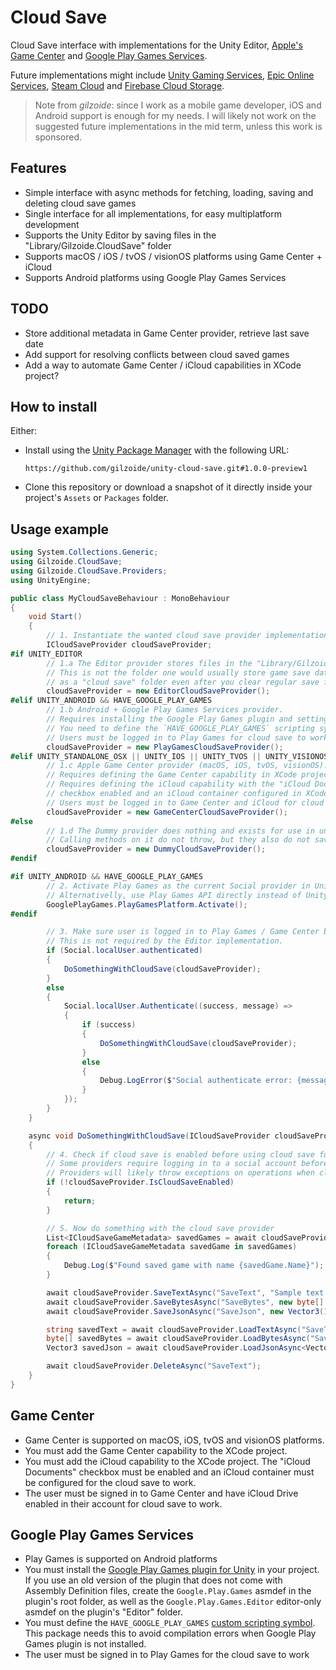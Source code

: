 # Cloud Save
Cloud Save interface with implementations for the Unity Editor, [Apple's Game Center](https://developer.apple.com/documentation/gamekit/saving-the-player-s-game-data-to-an-icloud-account) and [Google Play Games Services](https://developer.android.com/games/pgs/savedgames).

Future implementations might include [Unity Gaming Services](https://docs.unity.com/ugs/manual/cloud-save/manual), [Epic Online Services](https://dev.epicgames.com/docs/game-services/player-data-storage), [Steam Cloud](https://partner.steamgames.com/doc/features/cloud) and [Firebase Cloud Storage](https://firebase.google.com/docs/storage/unity/start).

> Note from *gilzoide*: since I work as a mobile game developer, iOS and Android support is enough for my needs.
> I will likely not work on the suggested future implementations in the mid term, unless this work is sponsored.


## Features
- Simple interface with async methods for fetching, loading, saving and deleting cloud save games
- Single interface for all implementations, for easy multiplatform development
- Supports the Unity Editor by saving files in the "Library/Gilzoide.CloudSave" folder
- Supports macOS / iOS / tvOS / visionOS platforms using Game Center + iCloud
- Supports Android platforms using Google Play Games Services


## TODO
- Store additional metadata in Game Center provider, retrieve last save date
- Add support for resolving conflicts between cloud saved games
- Add a way to automate Game Center / iCloud capabilities in XCode project?


## How to install
Either:
- Install using the [Unity Package Manager](https://docs.unity3d.com/Manual/upm-ui-giturl.html) with the following URL:
  ```
  https://github.com/gilzoide/unity-cloud-save.git#1.0.0-preview1
  ```
- Clone this repository or download a snapshot of it directly inside your project's `Assets` or `Packages` folder.


## Usage example
```cs
using System.Collections.Generic;
using Gilzoide.CloudSave;
using Gilzoide.CloudSave.Providers;
using UnityEngine;

public class MyCloudSaveBehaviour : MonoBehaviour
{
    void Start()
    {
        // 1. Instantiate the wanted cloud save provider implementation.
        ICloudSaveProvider cloudSaveProvider;
#if UNITY_EDITOR
        // 1.a The Editor provider stores files in the "Library/Gilzoide.CloudSave" folder.
        // This is not the folder one would usually store game save data, so it functions
        // as a "cloud save" folder even after you clear regular save files or PlayerPrefs.
        cloudSaveProvider = new EditorCloudSaveProvider();
#elif UNITY_ANDROID && HAVE_GOOGLE_PLAY_GAMES
        // 1.b Android + Google Play Games Services provider.
        // Requires installing the Google Play Games plugin and setting it up first.
        // You need to define the `HAVE_GOOGLE_PLAY_GAMES` scripting symbol on Android.
        // Users must be logged in to Play Games for cloud save to work.
        cloudSaveProvider = new PlayGamesCloudSaveProvider();
#elif UNITY_STANDALONE_OSX || UNITY_IOS || UNITY_TVOS || UNITY_VISIONOS
        // 1.c Apple Game Center provider (macOS, iOS, tvOS, visionOS).
        // Requires defining the Game Center capability in XCode project.
        // Requires defining the iCloud capability with the "iCloud Documents"
        // checkbox enabled and an iCloud container configured in XCode.
        // Users must be logged in to Game Center and iCloud for cloud save to work.
        cloudSaveProvider = new GameCenterCloudSaveProvider();
#else
        // 1.d The Dummy provider does nothing and exists for use in unsupported platforms.
        // Calling methods on it do not throw, but they also do not save anything.
        cloudSaveProvider = new DummyCloudSaveProvider();
#endif

#if UNITY_ANDROID && HAVE_GOOGLE_PLAY_GAMES
        // 2. Activate Play Games as the current Social provider in Unity.
        // Alternativelly, use Play Games API directly instead of UnityEngine.Social
        GooglePlayGames.PlayGamesPlatform.Activate();
#endif

        // 3. Make sure user is logged in to Play Games / Game Center before using cloud save.
        // This is not required by the Editor implementation.
        if (Social.localUser.authenticated)
        {
            DoSomethingWithCloudSave(cloudSaveProvider);
        }
        else
        {
            Social.localUser.Authenticate((success, message) =>
            {
                if (success)
                {
                    DoSomethingWithCloudSave(cloudSaveProvider);
                }
                else
                {
                    Debug.LogError($"Social authenticate error: {message}");
                }
            });
        }
    }

    async void DoSomethingWithCloudSave(ICloudSaveProvider cloudSaveProvider)
    {
        // 4. Check if cloud save is enabled before using cloud save functionality.
        // Some providers require logging in to a social account before using cloud save.
        // Providers will likely throw exceptions on operations when cloud save is not enabled.
        if (!cloudSaveProvider.IsCloudSaveEnabled)
        {
            return;
        }

        // 5. Now do something with the cloud save provider
        List<ICloudSaveGameMetadata> savedGames = await cloudSaveProvider.FetchAllAsync();
        foreach (ICloudSaveGameMetadata savedGame in savedGames)
        {
            Debug.Log($"Found saved game with name {savedGame.Name}");
        }

        await cloudSaveProvider.SaveTextAsync("SaveText", "Sample text data");
        await cloudSaveProvider.SaveBytesAsync("SaveBytes", new byte[] { 1, 2, 3, 4 });
        await cloudSaveProvider.SaveJsonAsync("SaveJson", new Vector3(1, 2, 3));

        string savedText = await cloudSaveProvider.LoadTextAsync("SaveText");
        byte[] savedBytes = await cloudSaveProvider.LoadBytesAsync("SaveBytes");
        Vector3 savedJson = await cloudSaveProvider.LoadJsonAsync<Vector3>("SaveJson");

        await cloudSaveProvider.DeleteAsync("SaveText");
    }
}
```


## Game Center
- Game Center is supported on macOS, iOS, tvOS and visionOS platforms.
- You must add the Game Center capability to the XCode project.
- You must add the iCloud capability to the XCode project.
  The "iCloud Documents" checkbox must be enabled and an iCloud container must be configured for the cloud save to work.
- The user must be signed in to Game Center and have iCloud Drive enabled in their account for cloud save to work.


## Google Play Games Services
- Play Games is supported on Android platforms
- You must install the [Google Play Games plugin for Unity](https://github.com/playgameservices/play-games-plugin-for-unity) in your project.
  If you use an old version of the plugin that does not come with Assembly Definition files, create the `Google.Play.Games` asmdef in the plugin's root folder, as well as the `Google.Play.Games.Editor` editor-only asmdef on the plugin's "Editor" folder.
- You must define the `HAVE_GOOGLE_PLAY_GAMES` [custom scripting symbol](https://docs.unity3d.com/Manual/custom-scripting-symbols.html).
  This package needs this to avoid compilation errors when Google Play Games plugin is not installed.
- The user must be signed in to Play Games for the cloud save to work
